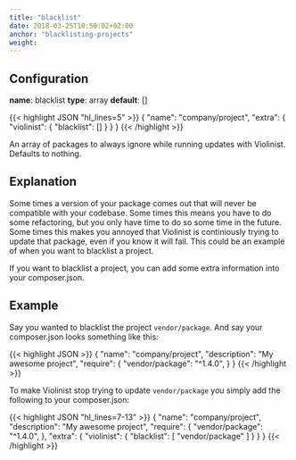 ```yaml
---
title: "blacklist"
date: 2018-03-25T10:50:02+02:00
anchor: "blacklisting-projects"
weight: 
---
```


## Configuration

__name__: blacklist
__type__: array
__default__: []

{{< highlight JSON "hl_lines=5" >}}
{
  "name": "company/project",
  "extra": {
    "violinist": {
      "blacklist": []
    }
  }
}
{{< /highlight >}}


An array of packages to always ignore while running updates with Violinist. Defaults to nothing.

## Explanation

Some times a version of your package comes out that will never be compatible with your codebase. Some times this means you have to do some refactoring, but you only have time to do so some time in the future. Some times this makes you annoyed that Violinist is continiously trying to update that package, even if you know it will fail. This could be an example of when you want to blacklist a project.

If you want to blacklist a project, you can add some extra information into your composer.json.

## Example

Say you wanted to blacklist the project `vendor/package`. And say your composer.json looks something like this:

{{< highlight JSON >}}
{
  "name": "company/project",
  "description": "My awesome project",
  "require": {
    "vendor/package": "^1.4.0",
  }
}
{{< /highlight >}}


To make Violinist stop trying to update `vendor/package` you simply add the following to your composer.json:


{{< highlight JSON "hl_lines=7-13" >}}
{
  "name": "company/project",
  "description": "My awesome project",
  "require": {
    "vendor/package": "^1.4.0",
  },
  "extra": {
    "violinist": {
      "blacklist": [
        "vendor/package"
      ]
    }
  }
}
{{< /highlight >}}
